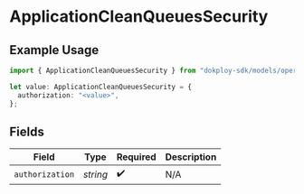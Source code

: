 # ApplicationCleanQueuesSecurity

## Example Usage

```typescript
import { ApplicationCleanQueuesSecurity } from "dokploy-sdk/models/operations";

let value: ApplicationCleanQueuesSecurity = {
  authorization: "<value>",
};
```

## Fields

| Field              | Type               | Required           | Description        |
| ------------------ | ------------------ | ------------------ | ------------------ |
| `authorization`    | *string*           | :heavy_check_mark: | N/A                |